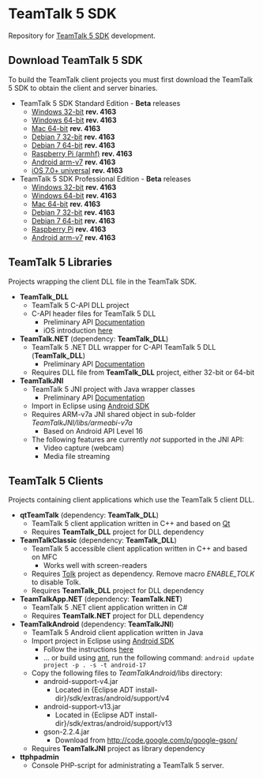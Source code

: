 # TeamTalk 5 SDK

Repository for [TeamTalk 5 SDK](http://www.bearware.dk/?page_id=393) development.

## Download TeamTalk 5 SDK

To build the TeamTalk client projects you must first download the
TeamTalk 5 SDK to obtain the client and server binaries.

* TeamTalk 5 SDK Standard Edition - **Beta** releases
  * [Windows 32-bit](http://bearware.dk/test/TeamTalk5SDK/v5.1.0.4163/tt5sdk_v5.1.0.4163_win32.zip) **rev. 4163**
  * [Windows 64-bit](http://bearware.dk/test/TeamTalk5SDK/v5.1.0.4163/tt5sdk_v5.1.0.4163_win64.zip) **rev. 4163**
  * [Mac 64-bit](http://bearware.dk/test/TeamTalk5SDK/v5.1.0.4163/tt5sdk_v5.1.0.4163_macos_x86_64.tar.gz) **rev. 4163**
  * [Debian 7 32-bit](http://bearware.dk/test/TeamTalk5SDK/v5.1.0.4163/tt5sdk_v5.1.0.4163_debian7_i386.tar.gz) **rev. 4163**
  * [Debian 7 64-bit](http://bearware.dk/test/TeamTalk5SDK/v5.1.0.4163/tt5sdk_v5.1.0.4163_debian7_x86_64.tar.gz) **rev. 4163**
  * [Raspberry Pi (armhf)](http://bearware.dk/test/TeamTalk5SDK/v5.1.0.4163/tt5sdk_v5.1.0.4163_raspbian_armhf.tar.gz) **rev. 4163**
  * [Android arm-v7](http://bearware.dk/test/TeamTalk5SDK/v5.1.0.4163/tt5sdk_v5.1.0.4163_android_armv7a.tar.gz)  **rev. 4163**
  * [iOS 7.0+ universal](http://bearware.dk/test/TeamTalk5SDK/v5.1.0.4163/tt5sdk_v5.1.0.4163_ios_universal.tar.gz)  **rev. 4163**
* TeamTalk 5 SDK Professional Edition - **Beta** releases
  * [Windows 32-bit](http://bearware.dk/test/TeamTalk5SDK/v5.1.0.4163/tt5prosdk_v5.1.0.4163_win32.zip)  **rev. 4163**
  * [Windows 64-bit](http://bearware.dk/test/TeamTalk5SDK/v5.1.0.4163/tt5prosdk_v5.1.0.4163_win64.zip)  **rev. 4163**
  * [Mac 64-bit](http://bearware.dk/test/TeamTalk5SDK/v5.1.0.4163/tt5prosdk_v5.1.0.4163_debian7_i386.tar.gz) **rev. 4163**
  * [Debian 7 32-bit](http://bearware.dk/test/TeamTalk5SDK/v5.1.0.4163/tt5prosdk_v5.1.0.4163_debian7_i386.tar.gz) **rev. 4163**
  * [Debian 7 64-bit](http://bearware.dk/test/TeamTalk5SDK/v5.1.0.4163/tt5prosdk_v5.1.0.4163_debian7_x86_64.tar.gz) **rev. 4163**
  * [Raspberry Pi](http://bearware.dk/test/TeamTalk5SDK/v5.1.0.4163/tt5prosdk_v5.1.0.4163_raspbian_armhf.tar.gz) **rev. 4163**
  * [Android arm-v7](http://bearware.dk/test/TeamTalk5SDK/v5.1.0.4163/tt5prosdk_v5.1.0.4163_android_armv7a.tar.gz)  **rev. 4163**

## TeamTalk 5 Libraries
Projects wrapping the client DLL file in the TeamTalk SDK.
* **TeamTalk_DLL**
  * TeamTalk 5 C-API DLL project 
  * C-API header files for TeamTalk 5 DLL
    * Preliminary API [Documentation](http://bearware.dk/test/TeamTalk5SDK/v5.1.0.4163/docs/C-API/)
    * iOS introduction [here](http://bearware.dk/test/TeamTalk5SDK/v5.1.0.4163/docs/C-API/ttlib.html#ttdllios)
* **TeamTalk.NET** (dependency: **TeamTalk_DLL**)
  * TeamTalk 5 .NET DLL wrapper for C-API TeamTalk 5 DLL (**TeamTalk_DLL**)
    * Preliminary API [Documentation](http://bearware.dk/test/TeamTalk5SDK/v5.1.0.4163/docs/NET/)
  * Requires DLL file from **TeamTalk_DLL** project, either 32-bit or 64-bit
* **TeamTalkJNI**
  * TeamTalk 5 JNI project with Java wrapper classes
    * Preliminary API [Documentation](http://bearware.dk/test/TeamTalk5SDK/v5.1.0.4163/docs/Java/)
  * Import in Eclipse using [Android SDK](http://developer.android.com/sdk/index.html)
  * Requires ARM-v7a JNI shared object in sub-folder *TeamTalkJNI/libs/armeabi-v7a*
    * Based on Android API Level 16
  * The following features are currently *not* supported in the JNI API:
    * Video capture (webcam)
    * Media file streaming

## TeamTalk 5 Clients
Projects containing client applications which use the TeamTalk 5 client DLL.
* **qtTeamTalk** (dependency: **TeamTalk_DLL**)
  * TeamTalk 5 client application written in C++ and based on [Qt](http://www.qt.io)
  * Requires **TeamTalk_DLL** project for DLL dependency
* **TeamTalkClassic** (dependency: **TeamTalk_DLL**)
  * TeamTalk 5 accessible client application written in C++ and based on MFC
    * Works well with screen-readers
  * Requires [Tolk](https://github.com/dkager/tolk) project as dependency. Remove macro *ENABLE_TOLK* to disable Tolk.
  * Requires **TeamTalk_DLL** project for DLL dependency
* **TeamTalkApp.NET** (dependency: **TeamTalk.NET**)
  * TeamTalk 5 .NET client application written in C#
  * Requires **TeamTalk.NET** project for DLL dependency
* **TeamTalkAndroid** (dependency: **TeamTalkJNI**)
  * TeamTalk 5 Android client application written in Java
  * Import project in Eclipse using [Android SDK](http://developer.android.com/sdk/index.html)
    * Follow the instructions [here](http://bearware.dk/test/TeamTalk5SDK/v5.1.0.4163/docs/Java/examples.html#teamtalkandroid)
    * ... or build using [ant](http://ant.apache.org), run the following command: ```android update project -p . -s -t android-17```
  * Copy the following files to *TeamTalkAndroid/libs* directory:
    * android-support-v4.jar
      * Located in {Eclipse ADT install-dir}/sdk/extras/android/support/v4
    * android-support-v13.jar
      * Located in {Eclipse ADT install-dir}/sdk/extras/android/support/v13
    * gson-2.2.4.jar
      * Download from http://code.google.com/p/google-gson/
  * Requires **TeamTalkJNI** project as library dependency
* **ttphpadmin**
  * Console PHP-script for administrating a TeamTalk 5 server.
